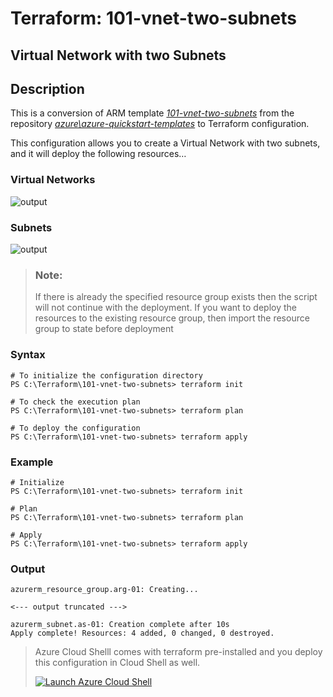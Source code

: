 # Terraform: 101-vnet-two-subnets 

## Virtual Network with two Subnets

## Description
This is a conversion of ARM template *[101-vnet-two-subnets](https://github.com/Azure/azure-quickstart-templates/tree/master/101-vnet-two-subnets)* from the repository *[azure\azure-quickstart-templates](https://github.com/Azure/azure-quickstart-templates)* to Terraform configuration.

This configuration allows you to create a Virtual Network with two subnets, and it will deploy the following resources…

### Virtual Networks
![output](virtualnetwork.png)  
    
### Subnets
![output](subnets.png) 

> ### Note:
> If there is already the specified resource group exists then the script will not continue with the deployment. If you want to deploy the resources to the existing resource group, then import the resource group to state before deployment

### Syntax
```
# To initialize the configuration directory
PS C:\Terraform\101-vnet-two-subnets> terraform init 

# To check the execution plan
PS C:\Terraform\101-vnet-two-subnets> terraform plan

# To deploy the configuration
PS C:\Terraform\101-vnet-two-subnets> terraform apply
``` 

### Example
```
# Initialize
PS C:\Terraform\101-vnet-two-subnets> terraform init

# Plan
PS C:\Terraform\101-vnet-two-subnets> terraform plan

# Apply
PS C:\Terraform\101-vnet-two-subnets> terraform apply 
```

### Output
```
azurerm_resource_group.arg-01: Creating...

<--- output truncated --->

azurerm_subnet.as-01: Creation complete after 10s
Apply complete! Resources: 4 added, 0 changed, 0 destroyed.
```

>Azure Cloud Shelll comes with terraform pre-installed and you deploy this configuration in Cloud Shell as well.
>
>[![](https://shell.azure.com/images/launchcloudshell.png "Launch Azure Cloud Shell")](https://shell.azure.com)